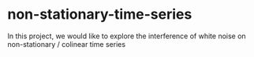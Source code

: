 # non-stationary-time-series

In this project, we would like to explore the interference of white noise on non-stationary / colinear time series

